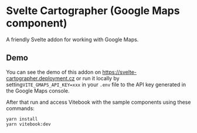 # Svelte Cartographer (Google Maps component)

A friendly Svelte addon for working with Google Maps.

## Demo

You can see the demo of this addon on https://svelte-cartographer.deployment.cz or run it locally by
setting`VITE_GMAPS_API_KEY=xxx` in your `.env` file to the API key generated in the Google Maps console.

After that run and access Vitebook with the sample components using these commands:

    yarn install
    yarn vitebook:dev
